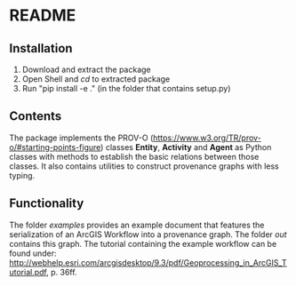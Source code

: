 # README

## Installation

1. Download and extract the package
2. Open Shell and _cd_ to extracted package
3. Run "pip install -e ." (in the folder that contains setup.py)

## Contents

The package implements the PROV-O (https://www.w3.org/TR/prov-o/#starting-points-figure) classes __Entity__, __Activity__ and __Agent__ as Python classes with methods to establish the basic relations between those classes. It also contains utilities to construct provenance graphs with less typing.

## Functionality

The folder _examples_ provides an example document that features the serialization of an ArcGIS Workflow into a provenance graph. The folder _out_ contains this graph. The tutorial containing the example workflow can be found under: http://webhelp.esri.com/arcgisdesktop/9.3/pdf/Geoprocessing_in_ArcGIS_Tutorial.pdf, p. 36ff.